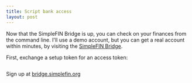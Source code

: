 ```yaml
---
title: Script bank access
layout: post
---
```


Now that the SimpleFIN Bridge is up, you can check on your finances from the
command line.  I'll use a demo account, but you can get a real account within minutes, by visiting the [SimpleFIN Bridge](https://bridge.simplefin.org).

First, exchange a setup token for an access token:

```

```

<script type="text/javascript" src="https://asciinema.org/a/1l749fb4u0ard6ziclabhym2i.js" id="asciicast-1l749fb4u0ard6ziclabhym2i" async data-speed="3" data-autoplay="true"></script>

Sign up at [bridge.simplefin.org](https://bridge.simplefin.org)
